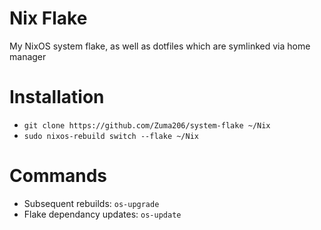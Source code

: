 # Nix Flake

My NixOS system flake, as well as dotfiles which are symlinked via home manager

# Installation

- `git clone https://github.com/Zuma206/system-flake ~/Nix`
- `sudo nixos-rebuild switch --flake ~/Nix`

# Commands

- Subsequent rebuilds: `os-upgrade`
- Flake dependancy updates: `os-update`
